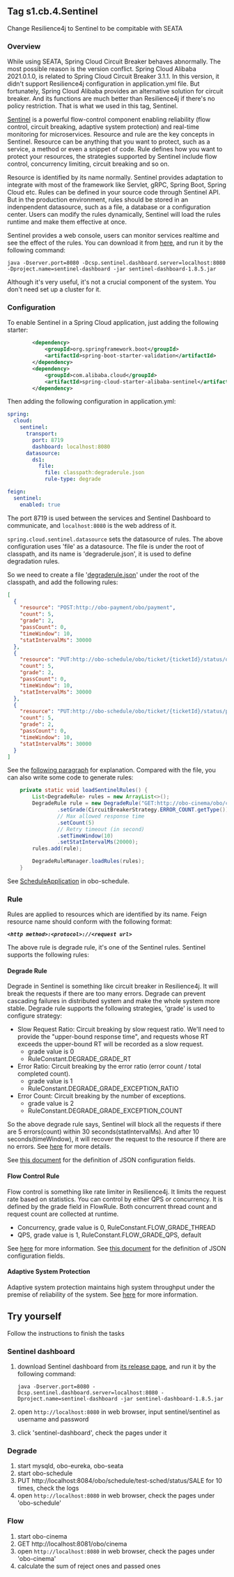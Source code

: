 ## Tag s1.cb.4.Sentinel
Change Resilience4j to Sentinel to be compitable with SEATA

### Overview
While using SEATA, Spring Cloud Circuit Breaker behaves abnormally. The most possible reason is the version conflict.
Spring Cloud Alibaba 2021.0.1.0, is related to Spring Cloud Circuit Breaker 3.1.1. In this version, it didn't support Resilience4j configuration in application.yml file.
But fortunately, Spring Cloud Alibaba provides an alternative solution for circuit breaker. And its functions are much better than Resilience4j if there's no policy restriction.
That is what we used in this tag, Sentinel.

[Sentinel](https://sentinelguard.io/) is a powerful flow-control component enabling reliability (flow control, circuit breaking, adaptive system protection) and real-time monitoring for microservices.
Resource and rule are the key concepts in Sentinel. Resource can be anything that you want to protect, such as a service, a method or even a snippet of code.
Rule defines how you want to protect your resources, the strategies supported by Sentinel include flow control, concurrency limiting, circuit breaking and so on.

Resource is identified by its name normally. Sentinel provides adaptation to integrate with most of the framework like Servlet, gRPC, Spring Boot, Spring Cloud etc.
Rules can be defined in your source code through Sentinel API. But in the production environment, rules should be stored in an indenpendent datasource, such as a file, a database or a configuration center.
Users can modify the rules dynamically, Sentinel will load the rules runtime and make them effective at once.

Sentinel provides a web console, users can monitor services realtime and see the effect of the rules. 
You can download it from [here](https://github.com/alibaba/Sentinel/releases), and run it by the following command:

`java -Dserver.port=8080 -Dcsp.sentinel.dashboard.server=localhost:8080 -Dproject.name=sentinel-dashboard -jar sentinel-dashboard-1.8.5.jar`

Although it's very useful, it's not a crucial component of the system. You don't need set up a cluster for it.

### Configuration
To enable Sentinel in a Spring Cloud application, just adding the following starter:
```xml
        <dependency>
            <groupId>org.springframework.boot</groupId>
            <artifactId>spring-boot-starter-validation</artifactId>
        </dependency>
        <dependency>
            <groupId>com.alibaba.cloud</groupId>
            <artifactId>spring-cloud-starter-alibaba-sentinel</artifactId>
        </dependency>
```
Then adding the following configuration in application.yml:
```yaml
spring:
  cloud:
    sentinel:
      transport:
        port: 8719
        dashboard: localhost:8080
      datasource:
        ds1:
          file:
            file: classpath:degraderule.json
            rule-type: degrade

feign:
  sentinel:
    enabled: true
```
The port 8719 is used between the services and Sentinel Dashboard to communicate, and `localhost:8080` is the web address of it.

`spring.cloud.sentinel.datasource` sets the datasource of rules. The above configuration uses 'file' as a datasource.
The file is under the root of classpath, and its name is 'degraderule.json', it is used to define degradation rules.

So we need to create a file '[degraderule.json](../obo-trade/src/main/resources/degraderule.json)' under the root of the classpath, and add the following rules:
```json
[
  {
    "resource": "POST:http://obo-payment/obo/payment",
    "count": 5,
    "grade": 2,
    "passCount": 0,
    "timeWindow": 10,
    "statIntervalMs": 30000
  },
  {
    "resource": "PUT:http://obo-schedule/obo/ticket/{ticketId}/status/ordered",
    "count": 5,
    "grade": 2,
    "passCount": 0,
    "timeWindow": 10,
    "statIntervalMs": 30000
  },
  {
    "resource": "PUT:http://obo-schedule/obo/ticket/{ticketId}/status/payed",
    "count": 5,
    "grade": 2,
    "passCount": 0,
    "timeWindow": 10,
    "statIntervalMs": 30000
  }
]
```
See the [following paragraph](#degrade-rule) for explanation. 
Compared with the file, you can also write some code to generate rules:
```java
    private static void loadSentinelRules() {
        List<DegradeRule> rules = new ArrayList<>();
        DegradeRule rule = new DegradeRule("GET:http://obo-cinema/obo/cinema/{cinemaId}/hall/{hallId}/seat")
                .setGrade(CircuitBreakerStrategy.ERROR_COUNT.getType())
                // Max allowed response time
                .setCount(5)
                // Retry timeout (in second)
                .setTimeWindow(10)
                .setStatIntervalMs(20000);
        rules.add(rule);

        DegradeRuleManager.loadRules(rules);
    }
```
See [ScheduleApplication](../obo-schedule/src/main/java/com/github/budwing/obo/schedule/ScheduleApplication.java) in obo-schedule.

### Rule
Rules are applied to resources which are identified by its name. Feign resource name should conform with the following format:

**_`<http method>:<protocol>://<request url>`_**

The above rule is degrade rule, it's one of the Sentinel rules. Sentinel supports the following rules:
#### Degrade Rule
Degrade in Sentinel is something like circuit breaker in Resilience4j. It will break the requests if there are too many errors.
Degrade can prevent cascading failures in distributed system and make the whole system more stable. Degrade rule supports the following strategies, 'grade' is used to configure strategy:
* Slow Request Ratio: Circuit breaking by slow request ratio. We'll need to provide the "upper-bound response time", and requests whose RT exceeds the upper-bound RT will be recorded as a slow request.
  * grade value is 0
  * RuleConstant.DEGRADE_GRADE_RT
* Error Ratio: Circuit breaking by the error ratio (error count / total completed count).
  * grade value is 1
  * RuleConstant.DEGRADE_GRADE_EXCEPTION_RATIO
* Error Count: Circuit breaking by the number of exceptions.
  * grade value is 2
  * RuleConstant.DEGRADE_GRADE_EXCEPTION_COUNT

So the above degrade rule says, Sentinel will block all the requests if there are 5 errors(count) within 30 seconds(statIntervalMs). 
And after 10 seconds(timeWindow), it will recover the request to the resource if there are no errors.
See [here](https://github.com/alibaba/Sentinel/wiki/Circuit-Breaking) for more details.

See [this document](./sentinel.degrade.md) for the definition of JSON configuration fields. 

#### Flow Control Rule
Flow control is something like rate limiter in Resilience4j. It limits the request rate based on statistics.
You can control by either QPS or concurrency. It is defined by the grade field in FlowRule. Both concurrent thread count and request count are collected at runtime.
* Concurrency, grade value is 0, RuleConstant.FLOW_GRADE_THREAD
* QPS, grade value is 1, RuleConstant.FLOW_GRADE_QPS, default

See [here](https://github.com/alibaba/Sentinel/wiki/Flow-Control) for more information. See [this document](./sentinel.flow.md) for the definition of JSON configuration fields.

#### Adaptive System Protection
Adaptive system protection maintains high system throughput under the premise of reliability of the system.
See [here](https://github.com/alibaba/Sentinel/wiki/Adaptive-System-Protection) for more information.

## Try yourself
Follow the instructions to finish the tasks
### Sentinel dashboard
1. download Sentinel dashboard from [its release page](https://github.com/alibaba/Sentinel/releases), and run it by the following command:

    `java -Dserver.port=8080 -Dcsp.sentinel.dashboard.server=localhost:8080 -Dproject.name=sentinel-dashboard -jar sentinel-dashboard-1.8.5.jar`
2. open `http://localhost:8080` in web browser, input sentinel/sentinel as username and password
3. click 'sentinel-dashboard', check the pages under it
### Degrade
1. start mysqld, obo-eureka, obo-seata
2. start obo-schedule
3. PUT http://localhost:8084/obo/schedule/test-sched/status/SALE for 10 times, check the logs
4. open `http://localhost:8080` in web browser, check the pages under 'obo-schedule'
### Flow
1. start obo-cinema
2. GET http://localhost:8081/obo/cinema
3. open `http://localhost:8080` in web browser, check the pages under 'obo-cinema'
4. calculate the sum of reject ones and passed ones